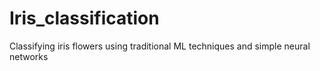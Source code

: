 # Iris_classification
Classifying iris flowers using traditional ML techniques and simple neural networks 
